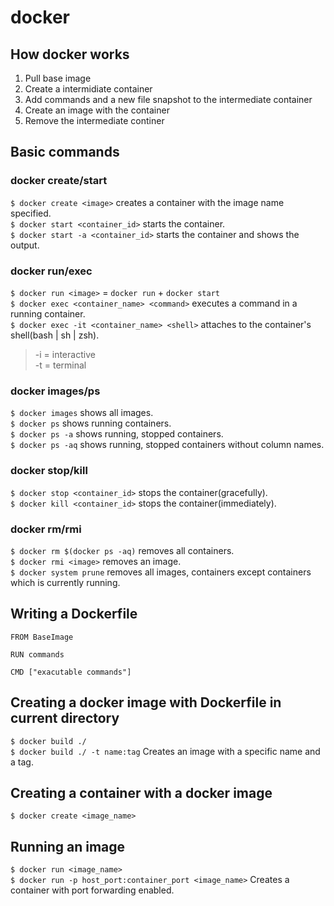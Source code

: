 # docker

## How docker works
1. Pull base image
2. Create a intermidiate container
3. Add commands and a new file snapshot to the intermediate container
4. Create an image with the container
5. Remove the intermediate continer

## Basic commands

### docker create/start
`$ docker create <image>` creates a container with the image name specified.  
`$ docker start <container_id>` starts the container.  
`$ docker start -a <container_id>` starts the container and shows the output.  

### docker run/exec
`$ docker run <image>` = `docker run` + `docker start`  
`$ docker exec <container_name> <command>` executes a command in a running container.  
`$ docker exec -it <container_name> <shell>` attaches to the container's shell(bash | sh | zsh).  
> -i = interactive  
> -t = terminal

### docker images/ps
`$ docker images` shows all images.  
`$ docker ps` shows running containers.  
`$ docker ps -a` shows running, stopped containers.  
`$ docker ps -aq` shows running, stopped containers without column names. 

### docker stop/kill
`$ docker stop <container_id>` stops the container(gracefully).  
`$ docker kill <container_id>` stops the container(immediately).  

### docker rm/rmi
`$ docker rm $(docker ps -aq)` removes all containers.  
`$ docker rmi <image>` removes an image.  
`$ docker system prune` removes all images, containers except containers which is currently running.  

## Writing a Dockerfile

```docker
FROM BaseImage

RUN commands

CMD ["exacutable commands"]
```

## Creating a docker image with Dockerfile in current directory
`$ docker build ./`  
`$ docker build ./ -t name:tag` Creates an image with a specific name and a tag.

## Creating a container with a docker image
`$ docker create <image_name>`  

## Running an image
`$ docker run <image_name>`  
`$ docker run -p host_port:container_port <image_name>` Creates a container with port forwarding enabled.
